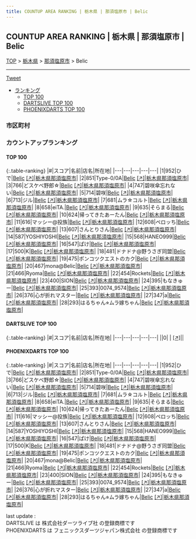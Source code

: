 ```yaml
---
title: COUNTUP AREA RANKING | 栃木県 | 那須塩原市 | Belic
---
```

## COUNTUP AREA RANKING | 栃木県 | 那須塩原市 | Belic

[TOP](/darts/rank/) > [栃木県](/darts/rank/栃木県/) > [那須塩原市](/darts/rank/栃木県/那須塩原市/) > Belic

___

<a href="https://twitter.com/share?ref_src=twsrc%5Etfw" data-text="COUNTUP AREA RANKING | 栃木県那須塩原市Belic" class="twitter-share-button" data-hashtags="DARTSLIVE,PHOENIXDARTS,darts,ダーツ" data-show-count="false">Tweet</a>

* [ランキング](#カウントアップランキング)
    * [TOP 100](#top-100)
    * [DARTSLIVE TOP 100](#dartslive-top-100)
    * [PHOENIXDARTS TOP 100](#phoenixdarts-top-100)

### 市区町村

<ul>

</ul>

### カウントアップランキング

#### TOP 100



{:.table-ranking}
|#|スコア|名前|店名|所在地|
|---|---|---|---|---|
|1|952|<span class="rank-name-pd">ひで</span>|<a href="/darts/rank/shops/10088.html">Belic</a> <a href="https://vs.phoenixdarts.com/jp/shop/shopDetailInfo/s_10088?s_seq=10088">[↗]</a>|<a href="/darts/rank/栃木県/那須塩原市">栃木県那須塩原市</a>|
|2|851|<span class="rank-name-pd">Type-0/0A</span>|<a href="/darts/rank/shops/10088.html">Belic</a> <a href="https://vs.phoenixdarts.com/jp/shop/shopDetailInfo/s_10088?s_seq=10088">[↗]</a>|<a href="/darts/rank/栃木県/那須塩原市">栃木県那須塩原市</a>|
|3|766|<span class="rank-name-pd">どスケベ野郎☆</span>|<a href="/darts/rank/shops/10088.html">Belic</a> <a href="https://vs.phoenixdarts.com/jp/shop/shopDetailInfo/s_10088?s_seq=10088">[↗]</a>|<a href="/darts/rank/栃木県/那須塩原市">栃木県那須塩原市</a>|
|4|747|<span class="rank-name-pd">碧咲傘忘れない</span>|<a href="/darts/rank/shops/10088.html">Belic</a> <a href="https://vs.phoenixdarts.com/jp/shop/shopDetailInfo/s_10088?s_seq=10088">[↗]</a>|<a href="/darts/rank/栃木県/那須塩原市">栃木県那須塩原市</a>|
|5|714|<span class="rank-name-pd">碧咲</span>|<a href="/darts/rank/shops/10088.html">Belic</a> <a href="https://vs.phoenixdarts.com/jp/shop/shopDetailInfo/s_10088?s_seq=10088">[↗]</a>|<a href="/darts/rank/栃木県/那須塩原市">栃木県那須塩原市</a>|
|6|713|<span class="rank-name-pd">ジル</span>|<a href="/darts/rank/shops/10088.html">Belic</a> <a href="https://vs.phoenixdarts.com/jp/shop/shopDetailInfo/s_10088?s_seq=10088">[↗]</a>|<a href="/darts/rank/栃木県/那須塩原市">栃木県那須塩原市</a>|
|7|681|<span class="rank-name-pd">ムラ☆コルト</span>|<a href="/darts/rank/shops/10088.html">Belic</a> <a href="https://vs.phoenixdarts.com/jp/shop/shopDetailInfo/s_10088?s_seq=10088">[↗]</a>|<a href="/darts/rank/栃木県/那須塩原市">栃木県那須塩原市</a>|
|8|658|<span class="rank-name-pd">eiTA.</span>|<a href="/darts/rank/shops/10088.html">Belic</a> <a href="https://vs.phoenixdarts.com/jp/shop/shopDetailInfo/s_10088?s_seq=10088">[↗]</a>|<a href="/darts/rank/栃木県/那須塩原市">栃木県那須塩原市</a>|
|9|635|<span class="rank-name-pd">そらまる</span>|<a href="/darts/rank/shops/10088.html">Belic</a> <a href="https://vs.phoenixdarts.com/jp/shop/shopDetailInfo/s_10088?s_seq=10088">[↗]</a>|<a href="/darts/rank/栃木県/那須塩原市">栃木県那須塩原市</a>|
|10|624|<span class="rank-name-pd">帰ってきたあーたん</span>|<a href="/darts/rank/shops/10088.html">Belic</a> <a href="https://vs.phoenixdarts.com/jp/shop/shopDetailInfo/s_10088?s_seq=10088">[↗]</a>|<a href="/darts/rank/栃木県/那須塩原市">栃木県那須塩原市</a>|
|11|616|<span class="rank-name-pd">マッシー@投族</span>|<a href="/darts/rank/shops/10088.html">Belic</a> <a href="https://vs.phoenixdarts.com/jp/shop/shopDetailInfo/s_10088?s_seq=10088">[↗]</a>|<a href="/darts/rank/栃木県/那須塩原市">栃木県那須塩原市</a>|
|12|608|<span class="rank-name-pd">ペロッち</span>|<a href="/darts/rank/shops/10088.html">Belic</a> <a href="https://vs.phoenixdarts.com/jp/shop/shopDetailInfo/s_10088?s_seq=10088">[↗]</a>|<a href="/darts/rank/栃木県/那須塩原市">栃木県那須塩原市</a>|
|13|607|<span class="rank-name-pd">さんとりさん</span>|<a href="/darts/rank/shops/10088.html">Belic</a> <a href="https://vs.phoenixdarts.com/jp/shop/shopDetailInfo/s_10088?s_seq=10088">[↗]</a>|<a href="/darts/rank/栃木県/那須塩原市">栃木県那須塩原市</a>|
|14|587|<span class="rank-name-pd">YOSHIYOSHI</span>|<a href="/darts/rank/shops/10088.html">Belic</a> <a href="https://vs.phoenixdarts.com/jp/shop/shopDetailInfo/s_10088?s_seq=10088">[↗]</a>|<a href="/darts/rank/栃木県/那須塩原市">栃木県那須塩原市</a>|
|15|568|<span class="rank-name-pd">HANEO999</span>|<a href="/darts/rank/shops/10088.html">Belic</a> <a href="https://vs.phoenixdarts.com/jp/shop/shopDetailInfo/s_10088?s_seq=10088">[↗]</a>|<a href="/darts/rank/栃木県/那須塩原市">栃木県那須塩原市</a>|
|16|547|<span class="rank-name-pd">ぱけ</span>|<a href="/darts/rank/shops/10088.html">Belic</a> <a href="https://vs.phoenixdarts.com/jp/shop/shopDetailInfo/s_10088?s_seq=10088">[↗]</a>|<a href="/darts/rank/栃木県/那須塩原市">栃木県那須塩原市</a>|
|17|500|<span class="rank-name-pd">K</span>|<a href="/darts/rank/shops/10088.html">Belic</a> <a href="https://vs.phoenixdarts.com/jp/shop/shopDetailInfo/s_10088?s_seq=10088">[↗]</a>|<a href="/darts/rank/栃木県/那須塩原市">栃木県那須塩原市</a>|
|18|481|<span class="rank-name-pd">ドナドナ@野うさぎ同盟</span>|<a href="/darts/rank/shops/10088.html">Belic</a> <a href="https://vs.phoenixdarts.com/jp/shop/shopDetailInfo/s_10088?s_seq=10088">[↗]</a>|<a href="/darts/rank/栃木県/那須塩原市">栃木県那須塩原市</a>|
|19|475|<span class="rank-name-pd">ポンコツクエストのカク</span>|<a href="/darts/rank/shops/10088.html">Belic</a> <a href="https://vs.phoenixdarts.com/jp/shop/shopDetailInfo/s_10088?s_seq=10088">[↗]</a>|<a href="/darts/rank/栃木県/那須塩原市">栃木県那須塩原市</a>|
|20|467|<span class="rank-name-pd">mona@Belic</span>|<a href="/darts/rank/shops/10088.html">Belic</a> <a href="https://vs.phoenixdarts.com/jp/shop/shopDetailInfo/s_10088?s_seq=10088">[↗]</a>|<a href="/darts/rank/栃木県/那須塩原市">栃木県那須塩原市</a>|
|21|466|<span class="rank-name-pd">Ryoma</span>|<a href="/darts/rank/shops/10088.html">Belic</a> <a href="https://vs.phoenixdarts.com/jp/shop/shopDetailInfo/s_10088?s_seq=10088">[↗]</a>|<a href="/darts/rank/栃木県/那須塩原市">栃木県那須塩原市</a>|
|22|454|<span class="rank-name-pd">Rockets</span>|<a href="/darts/rank/shops/10088.html">Belic</a> <a href="https://vs.phoenixdarts.com/jp/shop/shopDetailInfo/s_10088?s_seq=10088">[↗]</a>|<a href="/darts/rank/栃木県/那須塩原市">栃木県那須塩原市</a>|
|23|400|<span class="rank-name-pd">SION</span>|<a href="/darts/rank/shops/10088.html">Belic</a> <a href="https://vs.phoenixdarts.com/jp/shop/shopDetailInfo/s_10088?s_seq=10088">[↗]</a>|<a href="/darts/rank/栃木県/那須塩原市">栃木県那須塩原市</a>|
|24|395|<span class="rank-name-pd">もなきゅー</span>|<a href="/darts/rank/shops/10088.html">Belic</a> <a href="https://vs.phoenixdarts.com/jp/shop/shopDetailInfo/s_10088?s_seq=10088">[↗]</a>|<a href="/darts/rank/栃木県/那須塩原市">栃木県那須塩原市</a>|
|25|393|<span class="rank-name-pd">0074_9574</span>|<a href="/darts/rank/shops/10088.html">Belic</a> <a href="https://vs.phoenixdarts.com/jp/shop/shopDetailInfo/s_10088?s_seq=10088">[↗]</a>|<a href="/darts/rank/栃木県/那須塩原市">栃木県那須塩原市</a>|
|26|376|<span class="rank-name-pd">心が折れマスター</span>|<a href="/darts/rank/shops/10088.html">Belic</a> <a href="https://vs.phoenixdarts.com/jp/shop/shopDetailInfo/s_10088?s_seq=10088">[↗]</a>|<a href="/darts/rank/栃木県/那須塩原市">栃木県那須塩原市</a>|
|27|347|<span class="rank-name-pd">a</span>|<a href="/darts/rank/shops/10088.html">Belic</a> <a href="https://vs.phoenixdarts.com/jp/shop/shopDetailInfo/s_10088?s_seq=10088">[↗]</a>|<a href="/darts/rank/栃木県/那須塩原市">栃木県那須塩原市</a>|
|28|293|<span class="rank-name-pd">はるちゃん⭐︎ムラ嫁ちゃん</span>|<a href="/darts/rank/shops/10088.html">Belic</a> <a href="https://vs.phoenixdarts.com/jp/shop/shopDetailInfo/s_10088?s_seq=10088">[↗]</a>|<a href="/darts/rank/栃木県/那須塩原市">栃木県那須塩原市</a>|


#### DARTSLIVE TOP 100



{:.table-ranking}
|#|スコア|名前|店名|所在地|
|---|---|---|---|---|
||0|<span class="rank-name-dl"> </span>|<a href="/darts/rank/shops/.html"></a> <a href="">[↗]</a>|<a href="/darts/rank//"></a>|


#### PHOENIXDARTS TOP 100



{:.table-ranking}
|#|スコア|名前|店名|所在地|
|---|---|---|---|---|
|1|952|<span class="rank-name-pd">ひで</span>|<a href="/darts/rank/shops/10088.html">Belic</a> <a href="https://vs.phoenixdarts.com/jp/shop/shopDetailInfo/s_10088?s_seq=10088">[↗]</a>|<a href="/darts/rank/栃木県/那須塩原市">栃木県那須塩原市</a>|
|2|851|<span class="rank-name-pd">Type-0/0A</span>|<a href="/darts/rank/shops/10088.html">Belic</a> <a href="https://vs.phoenixdarts.com/jp/shop/shopDetailInfo/s_10088?s_seq=10088">[↗]</a>|<a href="/darts/rank/栃木県/那須塩原市">栃木県那須塩原市</a>|
|3|766|<span class="rank-name-pd">どスケベ野郎☆</span>|<a href="/darts/rank/shops/10088.html">Belic</a> <a href="https://vs.phoenixdarts.com/jp/shop/shopDetailInfo/s_10088?s_seq=10088">[↗]</a>|<a href="/darts/rank/栃木県/那須塩原市">栃木県那須塩原市</a>|
|4|747|<span class="rank-name-pd">碧咲傘忘れない</span>|<a href="/darts/rank/shops/10088.html">Belic</a> <a href="https://vs.phoenixdarts.com/jp/shop/shopDetailInfo/s_10088?s_seq=10088">[↗]</a>|<a href="/darts/rank/栃木県/那須塩原市">栃木県那須塩原市</a>|
|5|714|<span class="rank-name-pd">碧咲</span>|<a href="/darts/rank/shops/10088.html">Belic</a> <a href="https://vs.phoenixdarts.com/jp/shop/shopDetailInfo/s_10088?s_seq=10088">[↗]</a>|<a href="/darts/rank/栃木県/那須塩原市">栃木県那須塩原市</a>|
|6|713|<span class="rank-name-pd">ジル</span>|<a href="/darts/rank/shops/10088.html">Belic</a> <a href="https://vs.phoenixdarts.com/jp/shop/shopDetailInfo/s_10088?s_seq=10088">[↗]</a>|<a href="/darts/rank/栃木県/那須塩原市">栃木県那須塩原市</a>|
|7|681|<span class="rank-name-pd">ムラ☆コルト</span>|<a href="/darts/rank/shops/10088.html">Belic</a> <a href="https://vs.phoenixdarts.com/jp/shop/shopDetailInfo/s_10088?s_seq=10088">[↗]</a>|<a href="/darts/rank/栃木県/那須塩原市">栃木県那須塩原市</a>|
|8|658|<span class="rank-name-pd">eiTA.</span>|<a href="/darts/rank/shops/10088.html">Belic</a> <a href="https://vs.phoenixdarts.com/jp/shop/shopDetailInfo/s_10088?s_seq=10088">[↗]</a>|<a href="/darts/rank/栃木県/那須塩原市">栃木県那須塩原市</a>|
|9|635|<span class="rank-name-pd">そらまる</span>|<a href="/darts/rank/shops/10088.html">Belic</a> <a href="https://vs.phoenixdarts.com/jp/shop/shopDetailInfo/s_10088?s_seq=10088">[↗]</a>|<a href="/darts/rank/栃木県/那須塩原市">栃木県那須塩原市</a>|
|10|624|<span class="rank-name-pd">帰ってきたあーたん</span>|<a href="/darts/rank/shops/10088.html">Belic</a> <a href="https://vs.phoenixdarts.com/jp/shop/shopDetailInfo/s_10088?s_seq=10088">[↗]</a>|<a href="/darts/rank/栃木県/那須塩原市">栃木県那須塩原市</a>|
|11|616|<span class="rank-name-pd">マッシー@投族</span>|<a href="/darts/rank/shops/10088.html">Belic</a> <a href="https://vs.phoenixdarts.com/jp/shop/shopDetailInfo/s_10088?s_seq=10088">[↗]</a>|<a href="/darts/rank/栃木県/那須塩原市">栃木県那須塩原市</a>|
|12|608|<span class="rank-name-pd">ペロッち</span>|<a href="/darts/rank/shops/10088.html">Belic</a> <a href="https://vs.phoenixdarts.com/jp/shop/shopDetailInfo/s_10088?s_seq=10088">[↗]</a>|<a href="/darts/rank/栃木県/那須塩原市">栃木県那須塩原市</a>|
|13|607|<span class="rank-name-pd">さんとりさん</span>|<a href="/darts/rank/shops/10088.html">Belic</a> <a href="https://vs.phoenixdarts.com/jp/shop/shopDetailInfo/s_10088?s_seq=10088">[↗]</a>|<a href="/darts/rank/栃木県/那須塩原市">栃木県那須塩原市</a>|
|14|587|<span class="rank-name-pd">YOSHIYOSHI</span>|<a href="/darts/rank/shops/10088.html">Belic</a> <a href="https://vs.phoenixdarts.com/jp/shop/shopDetailInfo/s_10088?s_seq=10088">[↗]</a>|<a href="/darts/rank/栃木県/那須塩原市">栃木県那須塩原市</a>|
|15|568|<span class="rank-name-pd">HANEO999</span>|<a href="/darts/rank/shops/10088.html">Belic</a> <a href="https://vs.phoenixdarts.com/jp/shop/shopDetailInfo/s_10088?s_seq=10088">[↗]</a>|<a href="/darts/rank/栃木県/那須塩原市">栃木県那須塩原市</a>|
|16|547|<span class="rank-name-pd">ぱけ</span>|<a href="/darts/rank/shops/10088.html">Belic</a> <a href="https://vs.phoenixdarts.com/jp/shop/shopDetailInfo/s_10088?s_seq=10088">[↗]</a>|<a href="/darts/rank/栃木県/那須塩原市">栃木県那須塩原市</a>|
|17|500|<span class="rank-name-pd">K</span>|<a href="/darts/rank/shops/10088.html">Belic</a> <a href="https://vs.phoenixdarts.com/jp/shop/shopDetailInfo/s_10088?s_seq=10088">[↗]</a>|<a href="/darts/rank/栃木県/那須塩原市">栃木県那須塩原市</a>|
|18|481|<span class="rank-name-pd">ドナドナ@野うさぎ同盟</span>|<a href="/darts/rank/shops/10088.html">Belic</a> <a href="https://vs.phoenixdarts.com/jp/shop/shopDetailInfo/s_10088?s_seq=10088">[↗]</a>|<a href="/darts/rank/栃木県/那須塩原市">栃木県那須塩原市</a>|
|19|475|<span class="rank-name-pd">ポンコツクエストのカク</span>|<a href="/darts/rank/shops/10088.html">Belic</a> <a href="https://vs.phoenixdarts.com/jp/shop/shopDetailInfo/s_10088?s_seq=10088">[↗]</a>|<a href="/darts/rank/栃木県/那須塩原市">栃木県那須塩原市</a>|
|20|467|<span class="rank-name-pd">mona@Belic</span>|<a href="/darts/rank/shops/10088.html">Belic</a> <a href="https://vs.phoenixdarts.com/jp/shop/shopDetailInfo/s_10088?s_seq=10088">[↗]</a>|<a href="/darts/rank/栃木県/那須塩原市">栃木県那須塩原市</a>|
|21|466|<span class="rank-name-pd">Ryoma</span>|<a href="/darts/rank/shops/10088.html">Belic</a> <a href="https://vs.phoenixdarts.com/jp/shop/shopDetailInfo/s_10088?s_seq=10088">[↗]</a>|<a href="/darts/rank/栃木県/那須塩原市">栃木県那須塩原市</a>|
|22|454|<span class="rank-name-pd">Rockets</span>|<a href="/darts/rank/shops/10088.html">Belic</a> <a href="https://vs.phoenixdarts.com/jp/shop/shopDetailInfo/s_10088?s_seq=10088">[↗]</a>|<a href="/darts/rank/栃木県/那須塩原市">栃木県那須塩原市</a>|
|23|400|<span class="rank-name-pd">SION</span>|<a href="/darts/rank/shops/10088.html">Belic</a> <a href="https://vs.phoenixdarts.com/jp/shop/shopDetailInfo/s_10088?s_seq=10088">[↗]</a>|<a href="/darts/rank/栃木県/那須塩原市">栃木県那須塩原市</a>|
|24|395|<span class="rank-name-pd">もなきゅー</span>|<a href="/darts/rank/shops/10088.html">Belic</a> <a href="https://vs.phoenixdarts.com/jp/shop/shopDetailInfo/s_10088?s_seq=10088">[↗]</a>|<a href="/darts/rank/栃木県/那須塩原市">栃木県那須塩原市</a>|
|25|393|<span class="rank-name-pd">0074_9574</span>|<a href="/darts/rank/shops/10088.html">Belic</a> <a href="https://vs.phoenixdarts.com/jp/shop/shopDetailInfo/s_10088?s_seq=10088">[↗]</a>|<a href="/darts/rank/栃木県/那須塩原市">栃木県那須塩原市</a>|
|26|376|<span class="rank-name-pd">心が折れマスター</span>|<a href="/darts/rank/shops/10088.html">Belic</a> <a href="https://vs.phoenixdarts.com/jp/shop/shopDetailInfo/s_10088?s_seq=10088">[↗]</a>|<a href="/darts/rank/栃木県/那須塩原市">栃木県那須塩原市</a>|
|27|347|<span class="rank-name-pd">a</span>|<a href="/darts/rank/shops/10088.html">Belic</a> <a href="https://vs.phoenixdarts.com/jp/shop/shopDetailInfo/s_10088?s_seq=10088">[↗]</a>|<a href="/darts/rank/栃木県/那須塩原市">栃木県那須塩原市</a>|
|28|293|<span class="rank-name-pd">はるちゃん⭐︎ムラ嫁ちゃん</span>|<a href="/darts/rank/shops/10088.html">Belic</a> <a href="https://vs.phoenixdarts.com/jp/shop/shopDetailInfo/s_10088?s_seq=10088">[↗]</a>|<a href="/darts/rank/栃木県/那須塩原市">栃木県那須塩原市</a>|


<div class="footer border-top border-gray-light mt-5 pt-3 text-right text-gray">
    last update : <span style="font-weight: italic" id="foot_last_modified"></span><br />
    DARTSLIVE は 株式会社ダーツライブ社 の登録商標です<br />
    PHOENIXDARTS は フェニックスダーツジャパン株式会社 の登録商標です<br />
</div>

<script src="https://cdnjs.cloudflare.com/ajax/libs/jquery.tablesorter/2.31.3/js/jquery.tablesorter.min.js" integrity="sha512-qzgd5cYSZcosqpzpn7zF2ZId8f/8CHmFKZ8j7mU4OUXTNRd5g+ZHBPsgKEwoqxCtdQvExE5LprwwPAgoicguNg==" crossorigin="anonymous" referrerpolicy="no-referrer"></script>
<link rel="stylesheet" href="https://cdnjs.cloudflare.com/ajax/libs/jquery.tablesorter/2.31.3/css/theme.default.min.css" integrity="sha512-wghhOJkjQX0Lh3NSWvNKeZ0ZpNn+SPVXX1Qyc9OCaogADktxrBiBdKGDoqVUOyhStvMBmJQ8ZdMHiR3wuEq8+w==" crossorigin="anonymous" referrerpolicy="no-referrer" />
<script>
$(function() {
    $(".table-ranking").tablesorter({sortList:[[0, 0]]});
    $("#foot_last_modified").text(formatDate(new Date(document.lastModified), 'yyyy-MM-dd HH:mm:ss'));
});
</script>

<script async src="https://platform.twitter.com/widgets.js" charset="utf-8"></script>
